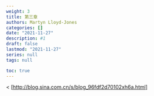 ```yaml
---
weight: 3
title: 第三章
authors: Martyn Lloyd-Jones
categories: []
date: "2021-11-27"
description: #1
draft: false
lastmod: "2021-11-27"
series: null
tags: null

toc: true
---
```




<!--more-->

<
[http://blog.sina.com.cn/s/blog_96fdf2d70102xh6a.html]